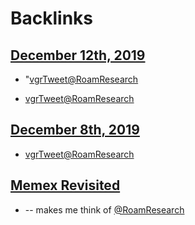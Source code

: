 
# Backlinks
## [December 12th, 2019](<December 12th, 2019.md>)
- "[vgr](<vgr.md>)[Tweet](<Tweet.md>)[@RoamResearch](<@RoamResearch.md>)

- [vgr](<vgr.md>)[Tweet](<Tweet.md>)[@RoamResearch](<@RoamResearch.md>)

## [December 8th, 2019](<December 8th, 2019.md>)
- [vgr](<vgr.md>)[Tweet](<Tweet.md>)[@RoamResearch](<@RoamResearch.md>)

## [Memex Revisited](<Memex Revisited.md>)
- -- makes me think of [@RoamResearch](<@RoamResearch.md>)

